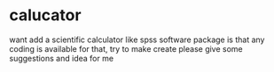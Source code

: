 # calucator
want add a scientific calculator like spss software package is that any coding is available for that, try to make create please give some suggestions and idea for me 
